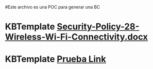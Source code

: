 #Este archivo es una POC para generar una BC

# KBTemplate [Security-Policy-28-Wireless-Wi-Fi-Connectivity.docx](https://github.com/gasaris/KBTemplate/files/6982469/Security-Policy-28-Wireless-Wi-Fi-Connectivity.docx)
# KBTemplate [Prueba Link](https://docs.google.com/document/d/1lb8UKq9M4paTYIgPcm5jki2ffP1juFQftdPit1Mz73A/edit)
